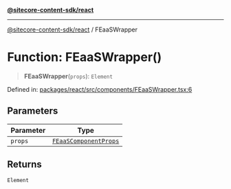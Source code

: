 [**@sitecore-content-sdk/react**](../README.md)

***

[@sitecore-content-sdk/react](../README.md) / FEaaSWrapper

# Function: FEaaSWrapper()

> **FEaaSWrapper**(`props`): `Element`

Defined in: [packages/react/src/components/FEaaSWrapper.tsx:6](https://github.com/Sitecore/content-sdk/blob/a12743cf942dfe3195e858aea63c33d67943078b/packages/react/src/components/FEaaSWrapper.tsx#L6)

## Parameters

| Parameter | Type |
| ------ | ------ |
| `props` | [`FEaaSComponentProps`](../type-aliases/FEaaSComponentProps.md) |

## Returns

`Element`
